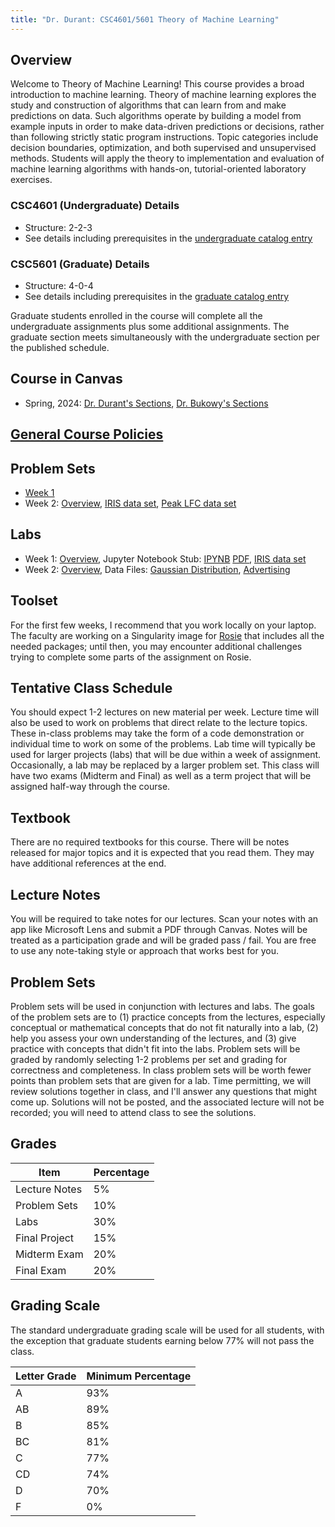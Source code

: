 ```yaml
---
title: "Dr. Durant: CSC4601/5601 Theory of Machine Learning"
---
```


## Overview

Welcome to Theory of Machine Learning! This course provides a broad introduction to
machine learning. Theory of machine learning explores the study and construction of algorithms
that can learn from and make predictions on data. Such algorithms operate by building a model
from example inputs in order to make data-driven predictions or decisions, rather than following
strictly static program instructions. Topic categories include decision boundaries, optimization,
and both supervised and unsupervised methods. Students will apply the theory to
implementation and evaluation of machine learning algorithms with hands-on, tutorial-oriented
laboratory exercises.

### CSC4601 (Undergraduate) Details
* Structure: 2-2-3
* See details including prerequisites in the [undergraduate catalog entry](https://catalog.msoe.edu/preview_course.php?catoid=35&coid=40224)

### CSC5601 (Graduate) Details
* Structure: 4-0-4
* See details including prerequisites in the [graduate catalog entry](https://catalog.msoe.edu/preview_course.php?catoid=36&coid=41215&print)

Graduate students enrolled in the course will complete all the undergraduate assignments plus some additional assignments. The graduate section meets simultaneously with the undergraduate section per the published schedule.

## Course in Canvas
* Spring, 2024: [Dr. Durant's Sections](https://msoe.instructure.com/courses/18316), [Dr. Bukowy's Sections](https://msoe.instructure.com/courses/18360)

## [General Course Policies](../policies.html)

## Problem Sets
* [Week 1](ps/week01.pdf)
* Week 2: [Overview](ps/week02.pdf), [IRIS data set](lab/01/IRIS.csv), [Peak LFC data set](ps/peak_lfc.csv)

## Labs
* Week 1: [Overview](lab/01/lab01.pdf), Jupyter Notebook Stub: [IPYNB](lab/01/username_lab01_stub.ipynb) [PDF](lab/01/username_lab01_stub.pdf), [IRIS data set](lab/01/IRIS.csv)
* Week 2: [Overview](lab/02/lab02.pdf), Data Files: [Gaussian Distribution](lab/02/gaussdist.csv), [Advertising](lab/02/advertising.csv)

## Toolset

For the first few weeks, I recommend that you work locally on your laptop. The faculty are working on a Singularity image for [Rosie](https://docs.hpc.msoe.edu/) that includes all the needed packages; until then, you may encounter additional challenges trying to complete some parts of the assignment on Rosie.

## Tentative Class Schedule
You should expect 1-2 lectures on new material per week. Lecture time will also be used to work
on problems that direct relate to the lecture topics. These in-class problems may take the form of
a code demonstration or individual time to work on some of the problems. Lab time will
typically be used for larger projects (labs) that will be due within a week of assignment.
Occasionally, a lab may be replaced by a larger problem set. This class will have two exams
(Midterm and Final) as well as a term project that will be assigned half-way through the course.

## Textbook
There are no required textbooks for this course.
There will be notes released for major topics and it is expected that you read them. They may
have additional references at the end.

## Lecture Notes
You will be required to take notes for our lectures. Scan your notes with an app like Microsoft
Lens and submit a PDF through Canvas. Notes will be treated as a participation grade and will be
graded pass / fail. You are free to use any note-taking style or approach that works best for you.

## Problem Sets
Problem sets will be used in conjunction with lectures and labs. The goals of the problem sets are
to (1) practice concepts from the lectures, especially conceptual or mathematical concepts that do
not fit naturally into a lab, (2) help you assess your own understanding of the lectures, and (3)
give practice with concepts that didn't fit into the labs. Problem sets will be graded by randomly
selecting 1-2 problems per set and grading for correctness and completeness. In class problem
sets will be worth fewer points than problem sets that are given for a lab. Time permitting, we
will review solutions together in class, and I'll answer any questions that might come up.
Solutions will not be posted, and the associated lecture will not be recorded; you will need to
attend class to see the solutions.

## Grades

Item | Percentage
--- | ---
Lecture Notes | 5%
Problem Sets | 10%
Labs | 30%
Final Project | 15%
Midterm Exam | 20%
Final Exam | 20%

## Grading Scale

The standard undergraduate grading scale will be used for all students, with the exception that graduate students earning below 77% will not pass the class.

Letter Grade | Minimum Percentage
--- | ---
A | 93%
AB | 89%
B | 85%
BC | 81%
C | 77%
CD | 74%
D | 70%
F | 0%

